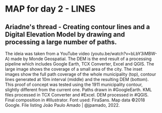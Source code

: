 <h1>MAP for day 2 - LINES</h1>
<h2>Ariadne's thread - Creating contour lines and a Digital Elevation Model by drawing and processing a large number of paths.</h2>
The ideia was taken from a YouTube video (youtu.be/watch?v=bLbY3iMBW-A) made by Monde Geospatial. The DEM is the end result of a processing pipeline which includes Google Earth, TCX Converter, Excel and QGIS. 
The large image shows the coverage of a small area of the city. The inset images show the full path coverage of the whole municipality (top), contour lines generated at 10m interval (middle) and the resulting DEM (bottom).
This proof of concept was tested using the 1911 municipality contour, slightly different from the current one.
Paths drawn in #GoogleEarth. KML files processed in TCX Converter and #Excel. DEM processed in #QGIS. Final composition in #Illustrator. Font used: FiraSans. Map data ©2018 Google.
File listing
João Paulo Amado | @jpamado, 2022.
